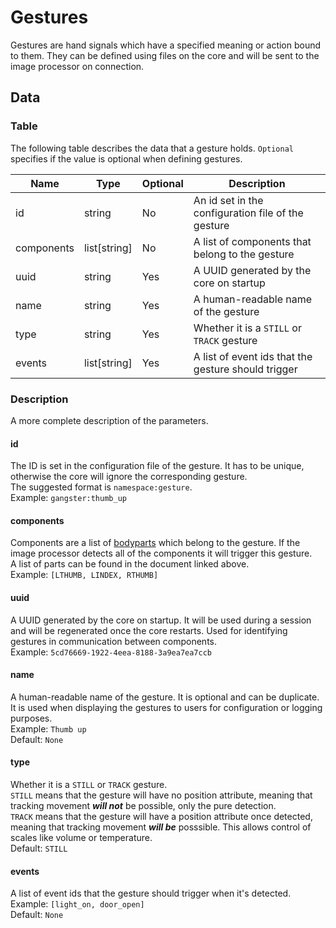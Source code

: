 # Gestures  
Gestures are hand signals which have a specified meaning or action bound to them. They can be defined using files on the core and will be sent to the image processor on connection.  

## Data
### Table

The following table describes the data that a gesture holds. `Optional` specifies if the value is optional when defining gestures.

| Name       | Type           | Optional | Description                                         |
| ---------- | -------------- | -------- | --------------------------------------------------- |
| id         | string         | No       | An id set in the configuration file of the gesture  |
| components | list\[string\] | No       | A list of components that belong to the gesture     |
| uuid       | string         | Yes      | A UUID generated by the core on startup             |
| name       | string         | Yes      | A human-readable name of the gesture                |
| type       | string         | Yes      | Whether it is a `STILL` or `TRACK` gesture          |
| events     | list[string]   | Yes      | A list of event ids that the gesture should trigger |


### Description
A more complete description of the parameters.

#### id
The ID is set in the configuration file of the gesture. It has to be unique, otherwise the core will ignore the corresponding gesture.  
The suggested format is `namespace:gesture`.  
Example: `gangster:thumb_up`

#### components
Components are a list of [bodyparts](BODYPARTS.md) which belong to the gesture. If the image processor detects all of the components it will trigger this gesture.  
A list of parts can be found in the document linked above.  
Example: `[LTHUMB, LINDEX, RTHUMB]`

#### uuid
A UUID generated by the core on startup. It will be used during a session and will be regenerated once the core restarts. Used for identifying gestures in communication between components.  
Example: `5cd76669-1922-4eea-8188-3a9ea7ea7ccb`

#### name
A human-readable name of the gesture. It is optional and can be duplicate. It is used when displaying the gestures to users for configuration or logging purposes.  
Example: `Thumb up`  
Default: `None`

#### type
Whether it is a `STILL` or `TRACK` gesture.  
`STILL` means that the gesture will have no position attribute, meaning that tracking movement ***will not*** be possible, only the pure detection.  
`TRACK` means that the gesture will have a position attribute once detected, meaning that tracking movement ***will be*** posssible. This allows control of scales like volume or temperature.  
Default: `STILL`

#### events
A list of event ids that the gesture should trigger when it's detected.  
Example: `[light_on, door_open]`  
Default: `None`
